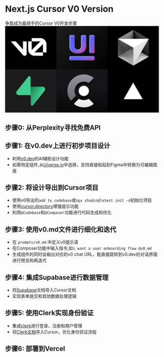 # Next.js Cursor V0 Version

争取成为最顺手的Cursor V0开发步骤
![](./images/logo.jpg)

## 步骤0: 从Perplexity寻找免费API

## 步骤1: 在v0.dev上进行初步项目设计

- 利用[v0.dev](v0.dev)的AI辅助设计功能
- 如需特定组件,从[Uiverse.io](Uiverse.io)中选择，支持直接粘贴到Figma中转换为可编辑图层

## 步骤2: 将设计导出到Cursor项目

- 使用v0导出的`add to codebase`或`npx shadcn@latest init -d`初始化项目
- 使用[cursor.directory](cursor.directory)增强提示功能
- 利用`@Codebase`和`@Composer`功能进行代码生成和优化

## 步骤3: 使用v0.md文件进行细化和迭代

- 在 `prompts/v0.md` 中定义v0提示语
- 在Composer功能中输入指令,如`i want a user onboarding flow @v0.md`
- 生成组件的同时会输出对应的v0 chat URL，能直接跳转到v0.dev的对话界面进行预览和再迭代

## 步骤4: 集成Supabase进行数据管理

- 将[Supabase](https://supabase.com/docs)文档导入Cursor文档
- 实现表单提交和其他数据处理逻辑

## 步骤5: 使用Clerk实现身份验证

- 集成[clerk](https://clerk.com/docs)进行登录、注册和用户管理
- 将[Clerk文档](https://clerk.com/docs)导入Cursor，优化身份验证流程

## 步骤6: 部署到Vercel
